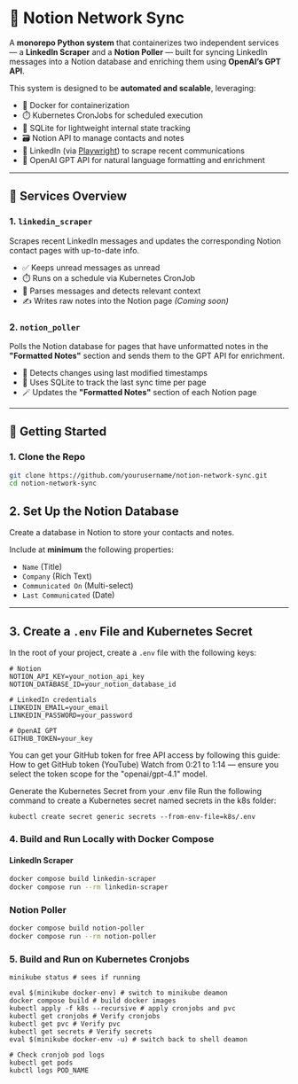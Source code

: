 # 🧠 Notion Network Sync

A **monorepo Python system** that containerizes two independent services — a **LinkedIn Scraper** and a **Notion Poller** — built for syncing LinkedIn messages into a Notion database and enriching them using **OpenAI’s GPT API**.

This system is designed to be **automated and scalable**, leveraging:

- 🐳 Docker for containerization
- ⏱️ Kubernetes CronJobs for scheduled execution
- 🧩 SQLite for lightweight internal state tracking
- 🗃️ Notion API to manage contacts and notes
- 🧭 LinkedIn (via [Playwright](https://playwright.dev/)) to scrape recent communications
- 🤖 OpenAI GPT API for natural language formatting and enrichment

---

## 🔧 Services Overview

### 1. `linkedin_scraper`

Scrapes recent LinkedIn messages and updates the corresponding Notion contact pages with up-to-date info.

- ✅ Keeps unread messages as unread
- ⏱️ Runs on a schedule via Kubernetes CronJob
- 📝 Parses messages and detects relevant context
- ✍️ Writes raw notes into the Notion page _(Coming soon)_

### 2. `notion_poller`

Polls the Notion database for pages that have unformatted notes in the **"Formatted Notes"** section and sends them to the GPT API for enrichment.

- 🔎 Detects changes using last modified timestamps
- 🧩 Uses SQLite to track the last sync time per page
- 🪄 Updates the **"Formatted Notes"** section of each Notion page

---

## 🚀 Getting Started

### 1. Clone the Repo

```bash
git clone https://github.com/yourusername/notion-network-sync.git
cd notion-network-sync
```

## 2. Set Up the Notion Database

Create a database in Notion to store your contacts and notes.

Include at **minimum** the following properties:

- `Name` (Title)
- `Company` (Rich Text)
- `Communicated On` (Multi-select)
- `Last Communicated` (Date)

---

## 3. Create a `.env` File and Kubernetes Secret

In the root of your project, create a `.env` file with the following keys:

```env
# Notion
NOTION_API_KEY=your_notion_api_key
NOTION_DATABASE_ID=your_notion_database_id

# LinkedIn credentials
LINKEDIN_EMAIL=your_email
LINKEDIN_PASSWORD=your_password

# OpenAI GPT
GITHUB_TOKEN=your_key
```

You can get your GitHub token for free API access by following this guide:
How to get GitHub token (YouTube)
Watch from 0:21 to 1:14 — ensure you select the token scope for the "openai/gpt-4.1" model.

Generate the Kubernetes Secret from your .env file
Run the following command to create a Kubernetes secret named secrets in the k8s folder:

```
kubectl create secret generic secrets --from-env-file=k8s/.env
```

### 4. Build and Run Locally with Docker Compose

#### LinkedIn Scraper

```bash
docker compose build linkedin-scraper
docker compose run --rm linkedin-scraper
```

### Notion Poller

```bash
docker compose build notion-poller
docker compose run --rm notion-poller
```

### 5. Build and Run on Kubernetes Cronjobs

```
minikube status # sees if running

eval $(minikube docker-env) # switch to minikube deamon
docker compose build # build docker images
kubectl apply -f k8s --recursive # apply cronjobs and pvc
kubectl get cronjobs # Verify cronjobs
kubectl get pvc # Verify pvc
kubectl get secrets # Verify secrets
eval $(minikube docker-env -u) # switch back to shell deamon

# Check cronjob pod logs
kubectl get pods
kubctl logs POD_NAME
```
